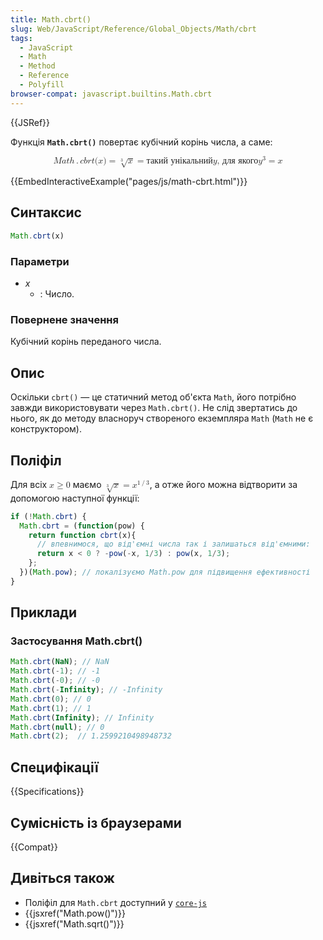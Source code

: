 ```yaml
---
title: Math.cbrt()
slug: Web/JavaScript/Reference/Global_Objects/Math/cbrt
tags:
  - JavaScript
  - Math
  - Method
  - Reference
  - Polyfill
browser-compat: javascript.builtins.Math.cbrt
---
```

{{JSRef}}

Функція **`Math.cbrt()`** повертає кубічний корінь числа, а саме:

<math display="block"><semantics><mrow><mstyle mathvariant="monospace"><mrow><mi>M</mi>
<mi>a</mi>
<mi>t</mi>
<mi>h</mi>
<mo>.</mo>
<mi>c</mi>
<mi>b</mi>
<mi>r</mi>
<mi>t</mi>
<mo stretchy="false">(</mo>
<mi>x</mi>
<mo stretchy="false">)</mo>
</mrow></mstyle><mo>=</mo>
<mroot><mi>x</mi>
<mn>3</mn>
</mroot><mo>=</mo>
<mtext>такий унікальний</mtext>
<mspace width="thickmathspace"></mspace><mi>y</mi>
<mspace width="thickmathspace"></mspace><mtext>, для якого</mtext>
<mspace width="thickmathspace"></mspace><msup><mi>y</mi>
<mn>3</mn>
</msup><mo>=</mo>
<mi>x</mi>
</mrow><annotation encoding="TeX">\mathtt{Math.cbrt(x)} = \sqrt[3]{x} = \text{the unique}
\; y \; \text{such that} \; y^3 = x</annotation></semantics></math>

{{EmbedInteractiveExample("pages/js/math-cbrt.html")}}

## Синтаксис

```js
Math.cbrt(x)
```

### Параметри

- _x_
  - : Число.

### Повернене значення

Кубічний корінь переданого числа.

## Опис

Оскільки `cbrt()` — це статичний метод об'єкта `Math`, його потрібно завжди використовувати через `Math.cbrt()`. Не слід звертатись до нього, як до методу власноруч створеного екземпляра `Math` (`Math` не є конструктором).

## Поліфіл

Для всіх <math><semantics><mrow><mi>x</mi>
<mo>≥</mo>
<mn>0</mn>
</mrow><annotation encoding="TeX">x \geq 0</annotation>
</semantics></math> маємо <math><semantics><mrow><mroot><mi>x</mi>
<mn>3</mn>
</mroot><mo>=</mo>
<msup><mi>x</mi>
<mrow><mn>1</mn>
<mo>/</mo>
<mn>3</mn>
</mrow></msup></mrow><annotation encoding="TeX">\sqrt[3]{x} = x^{1/3}</annotation>
</semantics></math>, а отже його можна відтворити за допомогою наступної функції:

```js
if (!Math.cbrt) {
  Math.cbrt = (function(pow) {
    return function cbrt(x){
      // впевнимося, що від'ємні числа так і залишаться від'ємними:
      return x < 0 ? -pow(-x, 1/3) : pow(x, 1/3);
    };
  })(Math.pow); // локалізуємо Math.pow для підвищення ефективності
}
```

## Приклади

### Застосування Math.cbrt()

```js
Math.cbrt(NaN); // NaN
Math.cbrt(-1); // -1
Math.cbrt(-0); // -0
Math.cbrt(-Infinity); // -Infinity
Math.cbrt(0); // 0
Math.cbrt(1); // 1
Math.cbrt(Infinity); // Infinity
Math.cbrt(null); // 0
Math.cbrt(2);  // 1.2599210498948732
```

## Специфікації

{{Specifications}}

## Сумісність із браузерами

{{Compat}}

## Дивіться також

- Поліфіл для `Math.cbrt` доступний у [`core-js`](https://github.com/zloirock/core-js#ecmascript-math)
- {{jsxref("Math.pow()")}}
- {{jsxref("Math.sqrt()")}}
